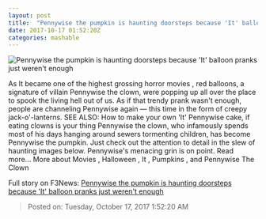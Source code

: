 ```yaml
---
layout: post
title:  "Pennywise the pumpkin is haunting doorsteps because 'It' balloon pranks just weren't enough"
date: 2017-10-17 01:52:20Z
categories: mashable
---
```


![Pennywise the pumpkin is haunting doorsteps because 'It' balloon pranks just weren't enough](https://i.amz.mshcdn.com/5oHkfj7ruUE3FxSDqFLN2fgzOoQ=/1200x630/2017%2F10%2F17%2F6a%2Fc63e57fabb04410083f778ec40b395e1.2f07a.jpg)

As It became one of the highest grossing horror movies , red balloons, a signature of villain Pennywise the clown, were popping up all over the place to spook the living hell out of us. As if that trendy prank wasn't enough, people are channeling Pennywise again — this time in the form of creepy jack-o'-lanterns. SEE ALSO: How to make your own 'It' Pennywise cake, if eating clowns is your thing Pennywise the clown, who infamously spends most of his days hanging around sewers tormenting children, has become Pennywise the pumpkin. Just check out the attention to detail in the slew of haunting images below. Pennywise's menacing grin is on point. Read more... More about Movies , Halloween , It , Pumpkins , and Pennywise The Clown


Full story on F3News: [Pennywise the pumpkin is haunting doorsteps because 'It' balloon pranks just weren't enough](http://www.f3nws.com/n/pPG3PE)

> Posted on: Tuesday, October 17, 2017 1:52:20 AM
